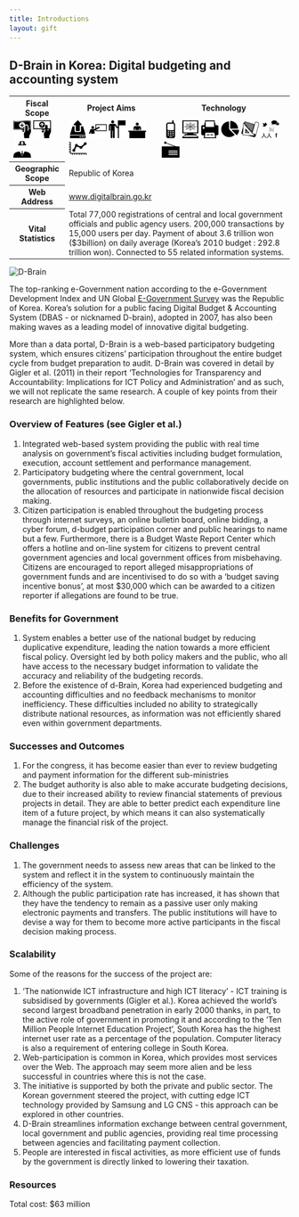 ```yaml
---
title: Introductions
layout: gift
---
```


## D-Brain in Korea: Digital budgeting and accounting system 

<table class="iconmatrix">
    <tr class="icons">
        <th class="inner">Fiscal Scope</th>
        <th class="inner">Project Aims</th>
        <th>Technology</th>
    </tr>
    <tr class="iconbar">
        <td class="inner">
            <img src="images/revenue.png" class="no" title="Revenue Side" />
            <img src="images/spending.png" class="" title="Spending Side" />
            <img src="images/invisible_money.png" class="no" title="Off-Budget" />
        </td>
        <td class="inner">
            <img src="images/upload.png" class="" title="Publish Better Data" />
            <img src="images/educate.png" class="no" title="Educate Citizens" />
            <img src="images/citizen.png" class="" title="Facilitate Direct Participation"/>
            <img src="images/decision-maker.png" class="no" title="Get Feedback to Policy Makers" />
            <img src="images/data_analysis.png" class="no" title="Analyse and Understand Data" />
        </td>
        <td>
            <img src="images/mobile.png" class="no" title="Mobile Technology" />
            <img src="images/web.png" class="" title="Web-based Technology" />
            <img src="images/offline.png" class="no" title="Offline and Print on Demand" />
            <img src="images/piechart.png" class="no" title="Data Visualisation and Maps" />
            <img src="images/standards.png" class="no" title="Formats and Standards" />
            <img src="images/social_media.png" class="no" title="Social Media" />
            <img src="images/radio.png" class="no" title="Radio" />
        </td>
    </tr>
    <tr>
        <th class="inner">Geographic Scope</th>
        <td colspan="2">Republic of Korea</td>
    </tr>
    <tr>
        <th class="inner">Web Address</th>
        <td colspan="2"><a href="http://www.digitalbrain.go.kr">www.digitalbrain.go.kr</a></td>
    </tr>
    <tr>
        <th class="inner">Vital Statistics</th>
        <td colspan="2">Total 77,000 registrations of central and local government officials and public agency users. 200,000 transactions by 15,000 users per day. Payment of about 3.6 trillion won ($3billion) on daily average (Korea’s 2010 budget : 292.8 trillion won). Connected to 55 related information systems.</td>
    </tr>
</table>

<img alt="D-Brain" src="http://farm8.staticflickr.com/7100/7274122142_d489a01d58_o.png" class="screenshot" />

The top-ranking e-Government nation according to the e-Government Development Index and UN Global [E-Government Survey](http://www2.unpan.org/egovkb/global_reports/12report.htm) was the Republic of Korea. Korea’s solution for a public facing Digital Budget & Accounting System (DBAS - or nicknamed D-brain), adopted in 2007, has also been making waves as a leading model of innovative digital budgeting. 

More than a data portal, D-Brain is a web-based participatory budgeting system, which ensures citizens’ participation throughout the entire budget cycle from budget preparation to audit. D-Brain was covered in detail by Gigler et al. (2011) in their report ‘Technologies for Transparency and Accountability: Implications for ICT Policy and Administration’ and as such, we will not replicate the same research. A couple of key points from their research are highlighted below. 

### Overview of Features (see Gigler et al.)
 
1. Integrated web-based system providing the public with real time analysis on government’s fiscal activities including budget formulation, execution, account settlement and performance management. 
2. Participatory budgeting where the central government, local governments, public institutions and the public collaboratively decide on the allocation of resources and participate in nationwide fiscal decision making. 
3. Citizen participation is enabled throughout the budgeting process through internet surveys, an online bulletin board, online bidding, a cyber forum, d-budget participation corner and public hearings to name but a few. Furthermore, there is a Budget Waste Report Center which offers a hotline and on-line system for citizens to prevent central government agencies and local government offices from misbehaving. Citizens are encouraged to report alleged misappropriations of government funds and are incentivised to do so with a ‘budget saving incentive bonus’, at most $30,000 which can be awarded to a citizen reporter if allegations are found to be true. 

### Benefits for Government
 
1. System enables a better use of the national budget by reducing duplicative expenditure, leading the nation towards a more efficient fiscal policy. Oversight led by both policy makers and the public, who all have access to the necessary budget information to validate the accuracy and reliability of the budgeting records. 
2. Before the existence of d-Brain, Korea had experienced budgeting and accounting difficulties and no feedback mechanisms to monitor inefficiency. These difficulties included no ability to strategically distribute national resources, as information was not efficiently shared even within government departments. 

### Successes and Outcomes 

1. For the congress, it has become easier than ever to review budgeting and payment information for the different sub-ministries
2. The budget authority is also able to make accurate budgeting decisions, due to their increased ability to review financial statements of previous projects in detail. They are able to better predict each expenditure line item of a future project, by which means it can also systematically manage the financial risk of the project. 

### Challenges 

1. The government needs to assess new areas that can be linked to the system and reflect it in the system to continuously maintain the efficiency of the system. 
2. Although the public participation rate has increased, it has shown that they have the tendency to remain as a passive user only making electronic payments and transfers. The public institutions will have to devise a way for them to become more active participants in the fiscal decision making process. 

### Scalability

Some of the reasons for the success of the project are: 

1. ‘The nationwide ICT infrastructure and high ICT literacy’ - ICT training is subsidised by governments (Gigler et al.). Korea achieved the world’s second largest broadband penetration in early 2000 thanks, in part, to the active role of government in promoting it and according to the ‘Ten Million People Internet Education Project’, South Korea has the highest internet user rate as a percentage of the population. Computer literacy is also a requirement of entering college in South Korea. 
2. Web-participation is common in Korea, which provides most services over the Web. The approach may seem more alien and be less successful in countries where this is not the case. 
3. The initiative is supported by both the private and public sector. The Korean government steered the project, with cutting edge ICT technology provided by Samsung and LG CNS - this approach can be explored in other countries. 
4. D-Brain streamlines information exchange between central government, local government and public agencies, providing real time processing between agencies and facilitating payment collection. 
5. People are interested in fiscal activities, as more efficient use of funds by the government is directly linked to lowering their taxation. 

### Resources

Total cost: $63 million


